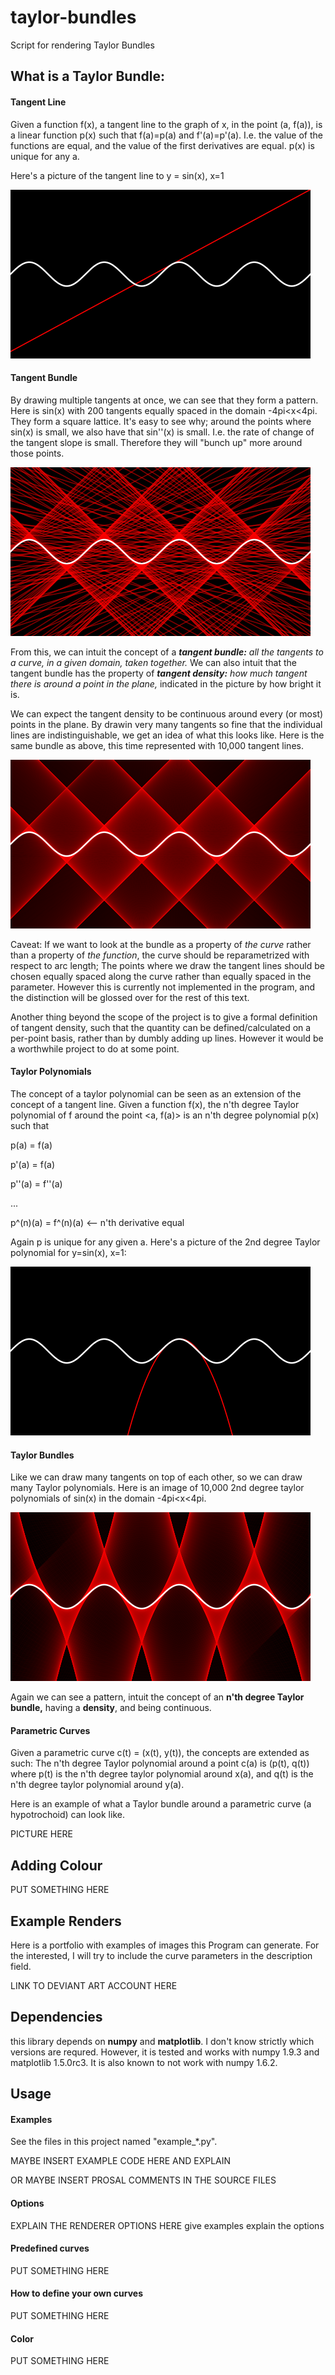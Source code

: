 # taylor-bundles
Script for rendering Taylor Bundles

## What is a Taylor Bundle:

#### Tangent Line

Given a function f(x), a tangent line to the graph of x, in the point (a, f(a)), is a linear function p(x) such that f(a)=p(a) and f'(a)=p'(a). I.e. the value of the functions are equal, and the value of the first derivatives are equal. p(x) is unique for any a.

Here's a picture of the tangent line to y = sin(x), x=1

![Figure 1](figures/readme_fig1.png)


#### Tangent Bundle

By drawing multiple tangents at once, we can see that they form a pattern.  Here is sin(x) with 200 tangents equally spaced in the domain -4pi<x<4pi.  They form a square lattice.  It's easy to see why; around the points where sin(x) is small, we also have that sin''(x) is small.  I.e. the rate of change of the tangent slope is small. Therefore they will "bunch up" more around those points.

![Figure 2](figures/readme_fig2.png)

From this, we can intuit the concept of a _**tangent bundle:** all the tangents to a curve, in a given domain, taken together._ We can also intuit that the tangent bundle has the property of _**tangent density:** how much tangent there is around a point in the plane,_ indicated in the picture by how bright it is.

We can expect the tangent density to be continuous around every (or most) points in the plane.  By drawin very many tangents so fine that the individual lines are indistinguishable, we get an idea of what this looks like. Here is the same bundle as above, this time represented with 10,000 tangent lines.

![Figure 3](figures/readme_fig3.png)

Caveat: If we want to look at the bundle as a property of _the curve_ rather than a property of _the function_, the curve should be reparametrized with respect to arc length; The points where we draw the tangent lines should be chosen equally spaced along the curve rather than equally spaced in the parameter. However this is currently not implemented in the program, and the distinction will be glossed over for the rest of this text.

Another thing beyond the scope of the project is to give a formal definition of tangent density, such that the quantity can be defined/calculated on a per-point basis, rather than by dumbly adding up lines. However it would be a worthwhile project to do at some point.


#### Taylor Polynomials

The concept of a taylor polynomial can be seen as an extension of the concept of a tangent line. Given a function f(x), the n'th degree Taylor polynomial of f around the point <a, f(a)> is an n'th degree polynomial p(x) such that

p(a) = f(a)

p'(a) = f(a)

p''(a) = f''(a)

...

p^(n)(a) = f^(n)(a)   <-- n'th derivative equal

Again p is unique for any given a. Here's a picture of the 2nd degree Taylor polynomial for y=sin(x), x=1:

![Figure 4](figures/readme_fig4.png)

#### Taylor Bundles

Like we can draw many tangents on top of each other, so we can draw many Taylor polynomials. Here is an image of 10,000 2nd degree taylor polynomials of sin(x) in the domain -4pi<x<4pi. 

![Figure 5](figures/readme_fig5.png)

Again we can see a pattern, intuit the concept of an **n'th degree Taylor bundle,** having a **density**, and being continuous.

#### Parametric Curves

Given a parametric curve c(t) = (x(t), y(t)), the concepts are extended as such: The n'th degree Taylor polynomial around a point c(a) is (p(t), q(t)) where p(t) is the n'th degree taylor polynomial around x(a), and q(t) is the n'th degree taylor polynomial around y(a).

Here is an example of what a Taylor bundle around a parametric curve (a hypotrochoid) can look like.

PICTURE HERE

## Adding Colour

PUT SOMETHING HERE

## Example Renders

Here is a portfolio with examples of images this Program can generate. For the interested, I will try to include the curve parameters in the description field.

LINK TO DEVIANT ART ACCOUNT HERE

## Dependencies

this library depends on **numpy** and **matplotlib**. I don't know strictly which versions are requred. However, it is tested and works with numpy 1.9.3 and matplotlib 1.5.0rc3. It is also known to not work with numpy 1.6.2.


## Usage

#### Examples 

See the files in this project named "example\_\*.py".

MAYBE INSERT EXAMPLE CODE HERE AND EXPLAIN

OR MAYBE INSERT PROSAL COMMENTS IN THE SOURCE FILES

#### Options

EXPLAIN THE RENDERER OPTIONS HERE
    give examples
    explain the options

#### Predefined curves

PUT SOMETHING HERE

#### How to define your own curves

PUT SOMETHING HERE
    
#### Color

PUT SOMETHING HERE    

